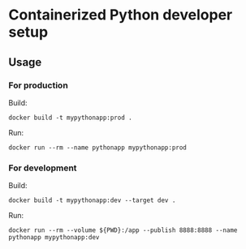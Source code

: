 # Containerized Python developer setup

## Usage

### For production

Build:

```shell
docker build -t mypythonapp:prod .
```

Run:

```shell
docker run --rm --name pythonapp mypythonapp:prod
```

### For development

Build:

```shell
docker build -t mypythonapp:dev --target dev .
```

Run:

```shell
docker run --rm --volume ${PWD}:/app --publish 8888:8888 --name pythonapp mypythonapp:dev
```
